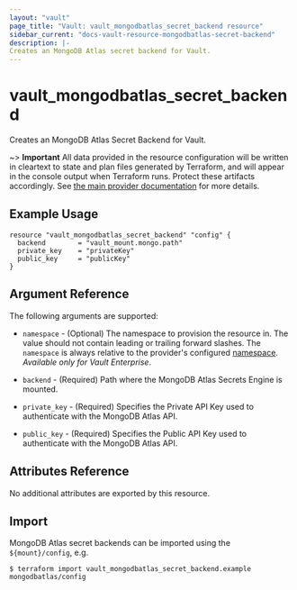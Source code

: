 ```yaml
---
layout: "vault"
page_title: "Vault: vault_mongodbatlas_secret_backend resource"
sidebar_current: "docs-vault-resource-mongodbatlas-secret-backend"
description: |-
Creates an MongoDB Atlas secret backend for Vault.
---
```


# vault\_mongodbatlas\_secret\_backend

Creates an MongoDB Atlas Secret Backend for Vault.

~> **Important** All data provided in the resource configuration will be
written in cleartext to state and plan files generated by Terraform, and
will appear in the console output when Terraform runs. Protect these
artifacts accordingly. See
[the main provider documentation](../index.html)
for more details.

## Example Usage

```hcl
resource "vault_mongodbatlas_secret_backend" "config" {
  backend        = "vault_mount.mongo.path"
  private_key    = "privateKey"
  public_key     = "publicKey"
}
```

## Argument Reference

The following arguments are supported:

* `namespace` - (Optional) The namespace to provision the resource in.
  The value should not contain leading or trailing forward slashes.
  The `namespace` is always relative to the provider's configured [namespace](/docs/providers/vault#namespace).
  *Available only for Vault Enterprise*.

* `backend` - (Required) Path where the MongoDB Atlas Secrets Engine is mounted.

* `private_key` - (Required) Specifies the Private API Key used to authenticate with the MongoDB Atlas API.

* `public_key` - (Required) Specifies the Public API Key used to authenticate with the MongoDB Atlas API.

## Attributes Reference

No additional attributes are exported by this resource.

## Import

MongoDB Atlas secret backends can be imported using the `${mount}/config`, e.g.

```
$ terraform import vault_mongodbatlas_secret_backend.example mongodbatlas/config
```
